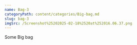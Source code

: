 ```yaml
---
name: Bag-3
categoryPath: content/categories/Big-bag.md
slug: bag-3
imgSrc: /Screenshot%25202025-02-18%2520at%252016.06.37.png
---
```


Some Big bag
